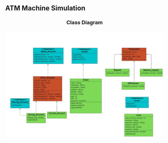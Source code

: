 
<p align="center">
<h2>ATM Machine Simulation</h2>
<h3 align="center">Class Diagram</h4>
<img src="https://github.com/Sharada001/Program-Construction/blob/8bf1cdcdfdfcc9b1f33b7d42b3e57a3d8148a779/ATM_Machine_Simulation/Untitled.jpg">
</p>
